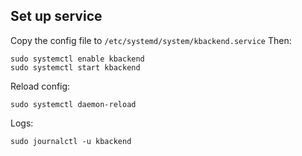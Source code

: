 ## Set up service

Copy the config file to `/etc/systemd/system/kbackend.service`
Then:
```
sudo systemctl enable kbackend
sudo systemctl start kbackend
```

Reload config:
```
sudo systemctl daemon-reload
```

Logs:
```
sudo journalctl -u kbackend
```
